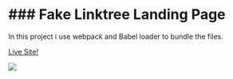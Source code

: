 # ### Fake Linktree Landing Page

In this project i use webpack and Babel loader to bundle the files. 

<a href="https://linktree.ivantarquini.com">Live Site!</a>

![](https://ivantarquini.com/screenshots/fake-link-tree.png)

